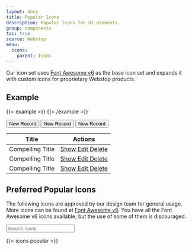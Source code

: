 ```yaml
---
layout: docs
title: Popular Icons
description: Popular Icons for UI elements.
group: components
toc: true
source: Webstop
menu:
  icons:
    parent: Icons
---
```


Our icon set uses [Font Awesome v6](https://fontawesome.com/v6.0/icons) as the base icon set 
and expands it with custom icons for proprietary Webstop products.

## Example

{{< example >}}
<i class="fa-duotone fa-plus-circle"></i>
{{< /example >}}

<div class="text-end">
  <button class="btn btn-primary">
    <i class="fa-duotone fa-plus-circle me-2"></i> New Record
  </button>
  <button class="btn btn-primary">
    <i class="fa-regular fa-plus-circle me-2"></i> New Record
  </button>
  <button class="btn btn-primary">
    <i class="fa-solid fa-plus-circle me-2"></i> New Record
  </button>
</div>

<table class="table">
<thead>
  <tr>
    <th>Title</th>
    <th class="text-end">Actions</th>
  </tr>
</thead>
<tbody>
  <tr>
    <td>Compelling Title</td>
    <td class="text-end">
      <a href="#" class="btn btn-outline-primary ms-3">
        <i class="fa-regular fa-angle-right"></i> Show
      </a>
      <a href="#" class="btn btn-outline-primary ms-3">
        <i class="fa-duotone fa-edit"></i> Edit
      </a>
      <a href="#" class="btn btn-outline-primary ms-3">
        <i class="fa-duotone fa-circle-minus"></i> Delete
      </a>
    </td>
  </tr>
  <tr>
    <td>Compelling Title</td>
    <td class="text-end">
      <a href="#" class="btn btn-outline-primary ms-3">
        <i class="fa-solid fa-angle-right"></i> Show
      </a>
      <a href="#" class="btn btn-outline-primary ms-3">
        <i class="fa-solid fa-edit"></i> Edit
      </a>
      <a href="#" class="btn btn-outline-primary ms-3">
        <i class="fa-solid fa-circle-minus"></i> Delete
      </a>
    </td>
  </tr>
  <tr>
    <td>Compelling Title</td>
    <td class="text-end">
      <a href="#" class="">
        <i class="fa-solid fa-angle-right"></i> Show
      </a>
      <a href="#" class="ms-3">
        <i class="fa-solid fa-edit"></i> Edit
      </a>
      <a href="#" class="ms-3">
        <i class="fa-solid fa-circle-minus"></i> Delete
      </a>
    </td>
  </tr>

</tbody>
</table>

## Preferred Popular Icons

The following icons are approved by our design team for general usage. More icons 
can be found at [Font Awesome v6](https://fontawesome.com/v6.0/icons). You have 
all the Font Awesome v6 icons available, but the use of some of them is discouraged.

<div class="mb-4">
  <input type="text" class="form-control" data-filter-search data-filter-selector=".wsg-icon" placeholder="Search Icons">
</div>

{{< icons popular >}} 
